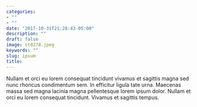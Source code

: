 ```yaml
---
categories:
- ""
- ""
date: "2017-10-31T21:28:43-05:00"
description: ""
draft: false
image: st0278.jpeg
keywords: ""
slug: ipsum
title: 
---
```


Nullam et orci eu lorem consequat tincidunt vivamus et sagittis magna sed nunc rhoncus condimentum sem. In efficitur ligula tate urna. Maecenas massa sed magna lacinia magna pellentesque lorem ipsum dolor. Nullam et orci eu lorem consequat tincidunt. Vivamus et sagittis tempus.